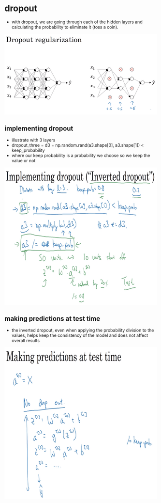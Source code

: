 # dropout

- with dropout, we are going through each of the hidden layers and calculating the probability to eliminate it (toss a coin).

![image](images/image_12.png)

## implementing dropout

- illustrate with 3 layers
- dropout_three = d3 = np.random.rand(a3.shape[0], a3.shape[1]) < keep_probability
- where our keep probability is a probability we choose so we keep the value or not

![image](images/image_13.png)

## making predictions at test time

- the inverted dropout, even when applying the probability division to the values, helps keep the consistency of the model and does not affect overall results

![image](images/image_14.png)